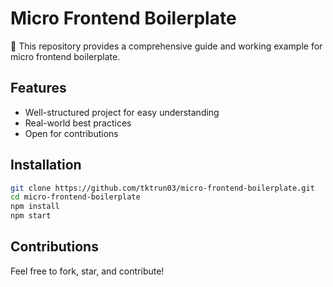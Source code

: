 # Micro Frontend Boilerplate

🚀 This repository provides a comprehensive guide and working example for micro frontend boilerplate.

## Features
- Well-structured project for easy understanding
- Real-world best practices
- Open for contributions

## Installation
```bash
git clone https://github.com/tktrun03/micro-frontend-boilerplate.git
cd micro-frontend-boilerplate
npm install
npm start
```

## Contributions
Feel free to fork, star, and contribute!
